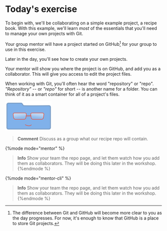 # Today's exercise

To begin with, we'll be collaborating on a simple example project, a recipe book. With this example, we'll learn *most* of the essentials that you'll need to manage your own projects with Git.

Your group mentor will have a project started on GitHub[^1] for your group to use in this exercise.

Later in the day, you'll see how to create your own projects.

Your mentor will show you where the project is on GitHub, and add you as a collaborator. This will give you access to edit the project files.

When working with Git, you'll often hear the word "repository" or "repo".  *"Repository"* -- or *"repo"* for short -- is another name for a folder.  You can think of it as a smart container for all of a project's files.

![A smart folder](./assets/images/smart-folder.png)

> **Comment** Discuss as a group what our recipe repo will contain.

{%mode mode="mentor" %}
> **Info** Show your team the repo page, and let them watch how you add them as collaborators.  They will be doing this later in the workshop.
{%endmode %}

{%mode mode="mentor-cli" %}
> **Info** Show your team the repo page, and let them watch how you add them as collaborators.  They will be doing this later in the workshop.
{%endmode %}

[^1]: The difference between Git and GitHub will become more clear to you as the day progresses. For now, it's enough to know that GitHub is a place to store Git projects.
